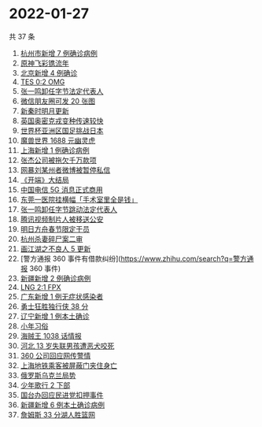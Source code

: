 # 2022-01-27

共 37 条

<!-- BEGIN -->
<!-- 最后更新时间 Thu Jan 27 2022 19:05:36 GMT+0800 (China Standard Time) -->

1. [杭州市新增 7 例确诊病例](https://www.zhihu.com/search?q=杭州疫情)
1. [原神飞彩镌流年](https://www.zhihu.com/search?q=原神)
1. [北京新增 4 例确诊](https://www.zhihu.com/search?q=北京新增)
1. [TES 0:2 OMG](https://www.zhihu.com/search?q=tes)
1. [张一鸣卸任字节法定代表人](https://www.zhihu.com/search?q=张一鸣卸任)
1. [微信朋友圈可发 20 张图](https://www.zhihu.com/search?q=微信新功能)
1. [新秦时明月更新](https://www.zhihu.com/search?q=新秦时明月)
1. [英国奥密克戎变种传速较快](https://www.zhihu.com/search?q=英国奥密克戎变种)
1. [世界杯亚洲区国足挑战日本](https://www.zhihu.com/search?q=国足挑战日本)
1. [魔兽世界 1688 元幽灵虎](https://www.zhihu.com/search?q=魔兽世界)
1. [上海新增 1 例确诊病例](https://www.zhihu.com/search?q=上海疫情)
1. [张杰公司被拖欠千万款项](https://www.zhihu.com/search?q=张杰公司)
1. [网暴刘某州者微博被暂停私信](https://www.zhihu.com/search?q=网暴寻亲男孩)
1. [《开端》大结局](https://www.zhihu.com/search?q=开端大结局)
1. [中国电信 5G 消息正式商用](https://www.zhihu.com/search?q=中国电信5g)
1. [东莞一医院挂横幅「手术室里全是钱」](https://www.zhihu.com/search?q=康华医院)
1. [张一鸣卸任字节跳动法定代表人](https://www.zhihu.com/search?q=张一鸣)
1. [腾讯视频制片人被移送公安](https://www.zhihu.com/search?q=腾讯视频制片人)
1. [明日方舟春节限定干员](https://www.zhihu.com/search?q=明日方舟)
1. [杭州杀妻碎尸案二审](https://www.zhihu.com/search?q=杭州杀妻碎尸案)
1. [画江湖之不良人 5 更新](https://www.zhihu.com/search?q=画江湖)
1. [警方通报 360 事件有借款纠纷](https://www.zhihu.com/search?q=警方通报 360 事件)
1. [新疆新增 2 例确诊病例](https://www.zhihu.com/search?q=新疆疫情)
1. [LNG 2:1 FPX](https://www.zhihu.com/search?q=lng)
1. [广东新增 1 例无症状感染者](https://www.zhihu.com/search?q=广东新增)
1. [勇士狂胜独行侠 38 分](https://www.zhihu.com/search?q=勇士)
1. [辽宁新增 1 例本土确诊](https://www.zhihu.com/search?q=辽宁新增)
1. [小年习俗](https://www.zhihu.com/search?q=小年)
1. [海贼王 1038 话情报](https://www.zhihu.com/search?q=海贼王)
1. [河北 13 岁失联男孩遭恶犬咬死](https://www.zhihu.com/search?q=河北失联男孩)
1. [360 公司回应网传警情](https://www.zhihu.com/search?q=360)
1. [上海地铁乘客被屏蔽门夹住身亡](https://www.zhihu.com/search?q=上海地铁)
1. [俄罗斯乌克兰局势](https://www.zhihu.com/search?q=俄罗斯乌克兰)
1. [少年歌行 2 下部](https://www.zhihu.com/search?q=少年歌行)
1. [国台办回应民进党扣押事件](https://www.zhihu.com/search?q=国台办)
1. [新疆新增 6 例本土确诊病例](https://www.zhihu.com/search?q=新疆疫情)
1. [詹姆斯 33 分湖人胜篮网](https://www.zhihu.com/search?q=湖人)

<!-- END -->
